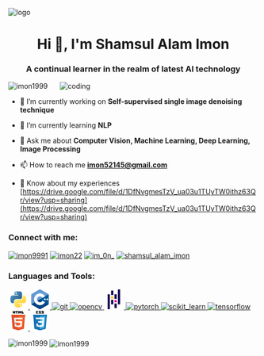 ![logo](https://github.com/imon1999/imon1999/blob/main/Image/White%20and%20Gray%20Minimalist%20Personal%20LinkedIn%20Banner.png)
<h1 align="center">Hi 👋, I'm Shamsul Alam Imon</h1>
<h3 align="center">A continual learner in the realm of latest AI technology</h3>
<img align="right" alt="coding" width="400"src="https://miro.medium.com/v2/resize:fit:1400/1*1ojV4epPGRxhZE26dVI4pQ.gif">
<p align="left"> <img src="https://komarev.com/ghpvc/?username=imon1999&label=Profile%20views&color=0e75b6&style=flat" alt="imon1999" /> </p>

- 🔭 I’m currently working on **Self-supervised single image denoising technique**

- 🌱 I’m currently learning **NLP**

- 💬 Ask me about **Computer Vision, Machine Learning, Deep Learning, Image Processing**

- 📫 How to reach me **imon52145@gmail.com**

- 📄 Know about my experiences [https://drive.google.com/file/d/1DfNvgmesTzV_ua03u1TUyTW0ithz63Qr/view?usp=sharing](https://drive.google.com/file/d/1DfNvgmesTzV_ua03u1TUyTW0ithz63Qr/view?usp=sharing)

<h3 align="left">Connect with me:</h3>
<p align="left">
<a href="https://linkedin.com/in/imon9991" target="blank"><img align="center" src="https://raw.githubusercontent.com/rahuldkjain/github-profile-readme-generator/master/src/images/icons/Social/linked-in-alt.svg" alt="imon9991" height="30" width="40" /></a>
<a href="https://kaggle.com/imon22" target="blank"><img align="center" src="https://raw.githubusercontent.com/rahuldkjain/github-profile-readme-generator/master/src/images/icons/Social/kaggle.svg" alt="imon22" height="30" width="40" /></a>
<a href="https://instagram.com/im_0n_" target="blank"><img align="center" src="https://raw.githubusercontent.com/rahuldkjain/github-profile-readme-generator/master/src/images/icons/Social/instagram.svg" alt="im_0n_" height="30" width="40" /></a>
<a href="https://www.leetcode.com/shamsul_alam_imon" target="blank"><img align="center" src="https://raw.githubusercontent.com/rahuldkjain/github-profile-readme-generator/master/src/images/icons/Social/leet-code.svg" alt="shamsul_alam_imon" height="30" width="40" /></a>
</p>

<h3 align="left">Languages and Tools:</h3>
<p align="left"> <a href="https://www.python.org" target="_blank" rel="noreferrer"> <img src="https://raw.githubusercontent.com/devicons/devicon/master/icons/python/python-original.svg" alt="python" width="40" height="40"/> </a> <a href="https://www.w3schools.com/cpp/" target="_blank" rel="noreferrer"> <img src="https://raw.githubusercontent.com/devicons/devicon/master/icons/cplusplus/cplusplus-original.svg" alt="cplusplus" width="40" height="40"/> </a> <a href="https://git-scm.com/" target="_blank" rel="noreferrer"> <img src="https://www.vectorlogo.zone/logos/git-scm/git-scm-icon.svg" alt="git" width="40" height="40"/> </a> <a href="https://opencv.org/" target="_blank" rel="noreferrer"> <img src="https://www.vectorlogo.zone/logos/opencv/opencv-icon.svg" alt="opencv" width="40" height="40"/> </a> <a href="https://pandas.pydata.org/" target="_blank" rel="noreferrer"> <img src="https://raw.githubusercontent.com/devicons/devicon/2ae2a900d2f041da66e950e4d48052658d850630/icons/pandas/pandas-original.svg" alt="pandas" width="40" height="40"/> </a> <a href="https://pytorch.org/" target="_blank" rel="noreferrer"> <img src="https://www.vectorlogo.zone/logos/pytorch/pytorch-icon.svg" alt="pytorch" width="40" height="40"/> </a> <a href="https://scikit-learn.org/" target="_blank" rel="noreferrer"> <img src="https://upload.wikimedia.org/wikipedia/commons/0/05/Scikit_learn_logo_small.svg" alt="scikit_learn" width="40" height="40"/> </a> <a href="https://www.tensorflow.org" target="_blank" rel="noreferrer"> <img src="https://www.vectorlogo.zone/logos/tensorflow/tensorflow-icon.svg" alt="tensorflow" width="40" height="40"/> </a> <a href="https://www.w3.org/html/" target="_blank" rel="noreferrer"> <img src="https://raw.githubusercontent.com/devicons/devicon/master/icons/html5/html5-original-wordmark.svg" alt="html5" width="40" height="40"/> </a>  <a href="https://www.w3schools.com/css/" target="_blank" rel="noreferrer"> <img src="https://raw.githubusercontent.com/devicons/devicon/master/icons/css3/css3-original-wordmark.svg" alt="css3" width="40" height="40"/> </a></p>

<p><img align="left" src="https://github-readme-stats.vercel.app/api/top-langs?username=imon1999&show_icons=true&locale=en&layout=compact" alt="imon1999" /></p>

<p>&nbsp;<img align="center" src="https://github-readme-stats.vercel.app/api?username=imon1999&show_icons=true&locale=en" alt="imon1999" /></p>
